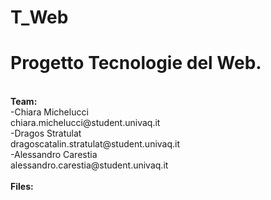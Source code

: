# T_Web
# Progetto Tecnologie del Web.
<br>
<b>Team:</b><br>
  -Chiara Michelucci <br> chiara.michelucci@student.univaq.it<br>
  -Dragos Stratulat <br>dragoscatalin.stratulat@student.univaq.it<br>
  -Alessandro Carestia<br> alessandro.carestia@student.univaq.it
  <br><br>
  <b>Files:</b><br>
